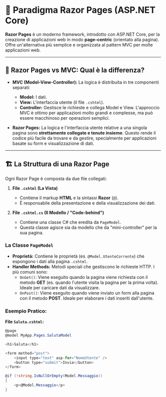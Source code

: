 # 📖 Paradigma Razor Pages (ASP.NET Core)

**Razor Pages** è un moderno framework, introdotto con ASP.NET Core, per la creazione di applicazioni web in modo **page-centric** (orientato alla pagina). Offre un'alternativa più semplice e organizzata al pattern MVC per molte applicazioni web.

---

## 🤔 Razor Pages vs MVC: Qual è la differenza?

*   **MVC (Model-View-Controller):** La logica è distribuita in tre componenti separati:
    *   **Model:** I dati.
    *   **View:** L'interfaccia utente (il file `.cshtml`).
    *   **Controller:** Gestisce le richieste e collega Model e View.
    L'approccio MVC è ottimo per applicazioni molto grandi e complesse, ma può essere macchinoso per operazioni semplici.

*   **Razor Pages:** La logica e l'interfaccia utente relative a una singola pagina sono **strettamente collegate e tenute insieme**. Questo rende il codice più facile da trovare e da gestire, specialmente per applicazioni basate su form e visualizzazione di dati.

---

## 🏗️ La Struttura di una Razor Page

Ogni Razor Page è composta da due file collegati:

1.  **File `.cshtml` (La Vista)**
    *   Contiene il markup **HTML** e la sintassi **Razor** (`@`).
    *   È responsabile della presentazione e della visualizzazione dei dati.

2.  **File `.cshtml.cs` (Il Modello / "Code-behind")**
    *   Contiene una classe C# che eredita da `PageModel`.
    *   Questa classe agisce sia da modello che da "mini-controller" per la sua pagina.

### La Classe `PageModel`
*   **Proprietà:** Contiene le proprietà (es. `@Model.UtenteCorrente`) che espongono i dati alla pagina `.cshtml`.
*   **Handler Methods:** Metodi speciali che gestiscono le richieste HTTP. I più comuni sono:
    *   `OnGet()`: Viene eseguito quando la pagina viene richiesta con il metodo **GET** (es. quando l'utente visita la pagina per la prima volta). Ideale per caricare dati da visualizzare.
    *   `OnPost()`: Viene eseguito quando viene inviato un form alla pagina con il metodo **POST**. Ideale per elaborare i dati inseriti dall'utente.

### Esempio Pratico:

**File `Saluta.cshtml`:**
```csharp
@page
@model MyApp.Pages.SalutaModel

<h1>Saluta</h1>

<form method="post">
    <input type="text" asp-for="NomeUtente" />
    <button type="submit">Invia</button>
</form>

@if (!string.IsNullOrEmpty(Model.Messaggio))
{
    <p>@Model.Messaggio</p>
}
